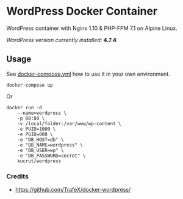 # WordPress Docker Container

WordPress container with Nginx 1.10 & PHP-FPM 7.1 on Alpine Linux.

_WordPress version currently installed:_ **4.7.4**

## Usage
See [docker-compose.yml](sample/) how to use it in your own environment.
```
docker-compose up
```

Or
```
docker run -d
    --name=wordpress \
    -p 80:80 \
    -v /local/folder:/var/www/wp-content \
    -e PUID=1000 \
    -e PGID=000 \
    -e "DB_HOST=db" \
    -e "DB_NAME=wordpress" \
    -e "DB_USER=wp" \
    -e "DB_PASSWORD=secret" \
    kucrut/wordpress
```

### Credits
* https://github.com/TrafeX/docker-wordpress/
